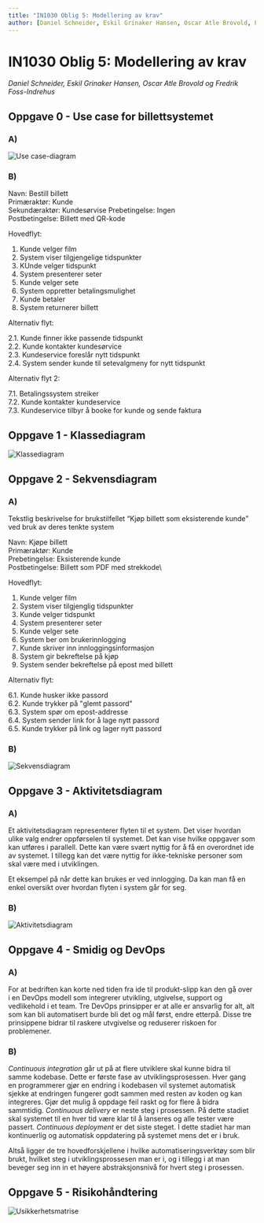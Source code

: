 ```yaml
---
title: "IN1030 Oblig 5: Modellering av krav"
author: [Daniel Schneider, Eskil Grinaker Hansen, Oscar Atle Brovold, Fredrik Foss-Indrehus]
---
```


# IN1030 Oblig 5: Modellering av krav

*Daniel Schneider, Eskil Grinaker Hansen, Oscar Atle Brovold og Fredrik Foss-Indrehus*

## Oppgave 0 - Use case for billettsystemet

### A)

![Use case-diagram](bilder/use-case-diagram.png)

### B)

Navn: Bestill billett\
Primæraktør: Kunde\
Sekundæraktør: Kundesørvise
Prebetingelse: Ingen\
Postbetingelse: Billett med QR-kode

Hovedflyt:

1. Kunde velger film
2. System viser tilgjengelige tidspunkter
3. KUnde velger tidspunkt
4. System presenterer seter
5. Kunde velger sete
6. System oppretter betalingsmulighet
7. Kunde betaler
8. System returnerer billett

Alternativ flyt:

2.1. Kunde finner ikke passende tidspunkt\
2.2. Kunde kontakter kundesørvice\
2.3. Kundeservice foreslår nytt tidspunkt\
2.4. System sender kunde til setevalgmeny for nytt tidspunkt

Alternativ flyt 2:

7.1. Betalingssystem streiker\
7.2. Kunde kontakter kundeservice\
7.3. Kundeservice tilbyr å booke for kunde og sende faktura

## Oppgave 1 - Klassediagram

![Klassediagram](bilder/klassediagram.png)

## Oppgave 2 - Sekvensdiagram

### A)

Tekstlig beskrivelse for brukstilfellet “Kjøp billett som eksisterende kunde” ved bruk av deres tenkte system

Navn: Kjøpe billett\
Primæraktør: Kunde\
Prebetingelse: Eksisterende kunde\
Postbetingelse: Billett som PDF med strekkode\

Hovedflyt:

1. Kunde velger film
2. System viser tilgjenglig tidspunkter
3. Kunde velger tidspunkt
4. System presenterer seter
5. Kunde velger sete
6. System ber om brukerinnlogging
7. Kunde skriver inn innloggingsinformasjon
8. System gir bekreftelse på kjøp
9. System sender bekreftelse på epost med billett

Alternativ flyt:

6.1. Kunde husker ikke passord\
6.2. Kunde trykker på "glemt passord"\
6.3. System spør om epost-addresse\
6.4. System sender link for å lage nytt passord\
6.5. Kunde trykker på link og lager nytt passord

### B)

![Sekvensdiagram](bilder/sekvensdiagram.png)

## Oppgave 3 - Aktivitetsdiagram

### A)

Et aktivitetsdiagram representerer flyten til et system. Det viser hvordan ulike valg endrer oppførselen til systemet.
Det kan vise hvilke oppgaver som kan utføres i parallell. Dette kan være svært nyttig for å få en overordnet ide av systemet.
I tillegg kan det være nyttig for ikke-tekniske personer som skal være med i utviklingen.

Et eksempel på når dette kan brukes er ved innlogging. Da kan man få en enkel oversikt over hvordan flyten i system går for seg.

### B)

![Aktivitetsdiagram](bilder/aktivitetsdiagram.png)

## Oppgave 4 - Smidig og DevOps

### A)

For at bedriften kan korte ned tiden fra ide til produkt-slipp kan den gå over i en DevOps modell som integrerer utvikling, 
utgivelse, support og vedlikehold i et team. Tre DevOps prinsipper er at alle er ansvarlig for alt, alt som kan bli automatisert
burde bli det og mål først, endre etterpå. Disse tre prinsippene bidrar til raskere utvgivelse og reduserer riskoen for problemener. 

### B)

*Continuous integration* går ut på at flere utviklere skal kunne bidra til samme kodebase. Dette er første fase av utviklingsprosessen. Hver gang en programmerer gjør en endring i kodebasen vil systemet automatisk sjekke at endringen fungerer godt sammen med resten av koden og kan integreres. Gjør det mulig å oppdage feil raskt og for flere å bidra sammtidig. *Continuous delivery* er neste steg i prosessen. På dette stadiet skal systemet til en hver tid være klar til å lanseres og alle tester være passert. *Continuous deployment* er det siste steget. I dette stadiet har man kontinuerlig og automatisk oppdatering på systemet mens det er i bruk.

Altså ligger de tre hovedforskjellene i hvilke automatiseringsverktøy som blir brukt, hvilket steg i utviklingsprossesen man er i, og i tillegg i at man beveger seg inn in et høyere abstraksjonsnivå for hvert steg i prosessen.

## Oppgave 5 - Risikohåndtering

![Usikkerhetsmatrise](bilder/usikkerhetsmatrise.png)
